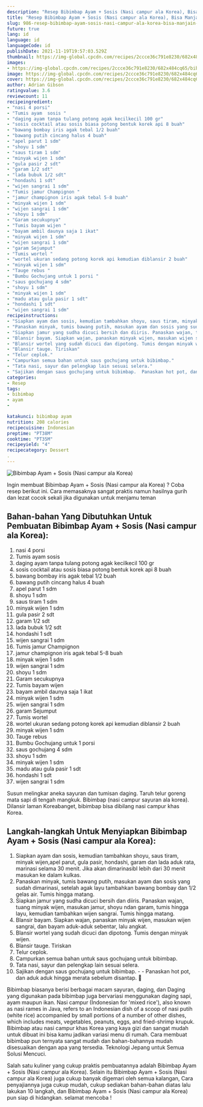 ```yaml
---
description: "Resep Bibimbap Ayam + Sosis (Nasi campur ala Korea), Bisa Manjain Lidah"
title: "Resep Bibimbap Ayam + Sosis (Nasi campur ala Korea), Bisa Manjain Lidah"
slug: 986-resep-bibimbap-ayam-sosis-nasi-campur-ala-korea-bisa-manjain-lidah
future: true
lang: id
language: id
languageCode: id
publishDate: 2021-11-19T19:57:03.529Z 
thumbnail: https://img-global.cpcdn.com/recipes/2ccce36c791e8230/682x484cq65/bibimbap-ayam-sosis-nasi-campur-ala-korea-foto-resep-utama.png
images:
- https://img-global.cpcdn.com/recipes/2ccce36c791e8230/682x484cq65/bibimbap-ayam-sosis-nasi-campur-ala-korea-foto-resep-utama.png
image: https://img-global.cpcdn.com/recipes/2ccce36c791e8230/682x484cq65/bibimbap-ayam-sosis-nasi-campur-ala-korea-foto-resep-utama.png
cover: https://img-global.cpcdn.com/recipes/2ccce36c791e8230/682x484cq65/bibimbap-ayam-sosis-nasi-campur-ala-korea-foto-resep-utama.png
author: Adrian Gibson
ratingvalue: 3.6
reviewcount: 11
recipeingredient:
- "nasi 4 porsi"
- "Tumis ayam  sosis "
- "daging ayam tanpa tulang potong agak kecilkecil 100 gr"
- "sosis cocktail atau sosis biasa potong bentuk korek api 8 buah"
- "bawang bombay iris agak tebal 1/2 buah"
- "bawang putih cincang halus 4 buah"
- "apel parut 1 sdm"
- "shoyu 1 sdm"
- "saus tiram 1 sdm"
- "minyak wijen 1 sdm"
- "gula pasir 2 sdt"
- "garam 1/2 sdt"
- "lada bubuk 1/2 sdt"
- "hondashi 1 sdt"
- "wijen sangrai 1 sdm"
- "Tumis jamur Champignon "
- "jamur champignon iris agak tebal 5-8 buah"
- "minyak wijen 1 sdm"
- "wijen sangrai 1 sdm"
- "shoyu 1 sdm"
- "Garam secukupnya"
- "Tumis bayam wijen "
- "bayam ambil daunya saja 1 ikat"
- "minyak wijen 1 sdm"
- "wijen sangrai 1 sdm"
- "garam Sejumput"
- "Tumis wortel "
- "wortel ukuran sedang potong korek api kemudian diblansir 2 buah"
- "minyak wijen 1 sdm"
- "Tauge rebus "
- "Bumbu Gochujang untuk 1 porsi "
- "saus gochujang 4 sdm"
- "shoyu 1 sdm"
- "minyak wijen 1 sdm"
- "madu atau gula pasir 1 sdt"
- "hondashi 1 sdt"
- "wijen sangrai 1 sdm"
recipeinstructions:
- "Siapkan ayam dan sosis, kemudian tambahkan shoyu, saus tiram, minyak wijen,apel parut, gula pasir, hondashi, garam dan lada aduk rata, marinasi selama 30 menit. Jika akan dimarinasibl lebih dari 30 menit masukan ke dalam kulkas."
- "Panaskan minyak, tumis bawang putih, masukan ayam dan sosis yang sudah dimarinasi, setelah agak layu tambahkan bawang bombay dan 1/2 gelas air. Tumis hingga matang."
- "Siapkan jamur yang sudha dicuci bersih dan diiris. Panaskan wajan, tuang minyak wijen, masukan jamur, shoyu ndan garam, tumis hingga layu, kemudian tambahkan wijen sangrai. Tumis hingga matang."
- "Blansir bayam. Siapkan wajan, panaskan minyak wijen, masukan wijen sangrai, dan bayam aduk-aduk sebentar, lalu angkat."
- "Blansir wortel yang sudah dicuci dan dipotong. Tumis dengan minyak wijen."
- "Blansir tauge. Tiriskan"
- "Telur ceplok."
- "Campurkan semua bahan untuk saus gochujang untuk bibimbap."
- "Tata nasi, sayur dan pelengkap lain sesuai selera."
- "Sajikan dengan saus gochujang untuk bibimbap.  Panaskan hot pot, dan aduk aduk hingga merata sebelum disantap. 🥰"
categories:
- Resep
tags:
- bibimbap
- ayam
- 

katakunci: bibimbap ayam  
nutrition: 208 calories
recipecuisine: Indonesian
preptime: "PT38M"
cooktime: "PT35M"
recipeyield: "4"
recipecategory: Dessert
. 
---
```



![Bibimbap Ayam + Sosis (Nasi campur ala Korea)](https://img-global.cpcdn.com/recipes/2ccce36c791e8230/682x484cq65/bibimbap-ayam-sosis-nasi-campur-ala-korea-foto-resep-utama.png)

Ingin membuat Bibimbap Ayam + Sosis (Nasi campur ala Korea) ? Coba resep berikut ini. Cara memasaknya sangat praktis namun hasilnya gurih dan lezat cocok sekali jika digunakan untuk menjamu teman

<!--inarticleads1-->

## Bahan-bahan Yang Dibutuhkan Untuk Pembuatan Bibimbap Ayam + Sosis (Nasi campur ala Korea):

1. nasi 4 porsi
1. Tumis ayam  sosis 
1. daging ayam tanpa tulang potong agak kecilkecil 100 gr
1. sosis cocktail atau sosis biasa potong bentuk korek api 8 buah
1. bawang bombay iris agak tebal 1/2 buah
1. bawang putih cincang halus 4 buah
1. apel parut 1 sdm
1. shoyu 1 sdm
1. saus tiram 1 sdm
1. minyak wijen 1 sdm
1. gula pasir 2 sdt
1. garam 1/2 sdt
1. lada bubuk 1/2 sdt
1. hondashi 1 sdt
1. wijen sangrai 1 sdm
1. Tumis jamur Champignon 
1. jamur champignon iris agak tebal 5-8 buah
1. minyak wijen 1 sdm
1. wijen sangrai 1 sdm
1. shoyu 1 sdm
1. Garam secukupnya
1. Tumis bayam wijen 
1. bayam ambil daunya saja 1 ikat
1. minyak wijen 1 sdm
1. wijen sangrai 1 sdm
1. garam Sejumput
1. Tumis wortel 
1. wortel ukuran sedang potong korek api kemudian diblansir 2 buah
1. minyak wijen 1 sdm
1. Tauge rebus 
1. Bumbu Gochujang untuk 1 porsi 
1. saus gochujang 4 sdm
1. shoyu 1 sdm
1. minyak wijen 1 sdm
1. madu atau gula pasir 1 sdt
1. hondashi 1 sdt
1. wijen sangrai 1 sdm

Susun melingkar aneka sayuran dan tumisan daging. Taruh telur goreng mata sapi di tengah mangkuk. Bibimbap (nasi campur sayuran ala korea). Dilansir laman Koreabanget, bibimbap bisa dibilang nasi campur khas Korea. 

<!--inarticleads2-->

## Langkah-langkah Untuk Menyiapkan Bibimbap Ayam + Sosis (Nasi campur ala Korea):

1. Siapkan ayam dan sosis, kemudian tambahkan shoyu, saus tiram, minyak wijen,apel parut, gula pasir, hondashi, garam dan lada aduk rata, marinasi selama 30 menit. Jika akan dimarinasibl lebih dari 30 menit masukan ke dalam kulkas.
1. Panaskan minyak, tumis bawang putih, masukan ayam dan sosis yang sudah dimarinasi, setelah agak layu tambahkan bawang bombay dan 1/2 gelas air. Tumis hingga matang.
1. Siapkan jamur yang sudha dicuci bersih dan diiris. Panaskan wajan, tuang minyak wijen, masukan jamur, shoyu ndan garam, tumis hingga layu, kemudian tambahkan wijen sangrai. Tumis hingga matang.
1. Blansir bayam. Siapkan wajan, panaskan minyak wijen, masukan wijen sangrai, dan bayam aduk-aduk sebentar, lalu angkat.
1. Blansir wortel yang sudah dicuci dan dipotong. Tumis dengan minyak wijen.
1. Blansir tauge. Tiriskan
1. Telur ceplok.
1. Campurkan semua bahan untuk saus gochujang untuk bibimbap.
1. Tata nasi, sayur dan pelengkap lain sesuai selera.
1. Sajikan dengan saus gochujang untuk bibimbap. -  - Panaskan hot pot, dan aduk aduk hingga merata sebelum disantap. 🥰


Bibimbap biasanya berisi berbagai macam sayuran, daging, dan Daging yang digunakan pada bibimbap juga bervariasi menggunakan daging sapi, ayam maupun ikan. Nasi campur (Indonesian for &#39;mixed rice&#39;), also known as nasi rames in Java, refers to an Indonesian dish of a scoop of nasi putih (white rice) accompanied by small portions of a number of other dishes, which includes meats, vegetables, peanuts, eggs, and fried-shrimp krupuk. Bibimbap atau nasi campur khas Korea yang kaya gizi dan sangat mudah untuk dibuat ini bisa kamu jadikan variasi menu di rumah. Cara membuat bibimbap pun ternyata sangat mudah dan bahan-bahannya mudah disesuaikan dengan apa yang tersedia. Teknologi Jepang untuk Semua Solusi Mencuci. 

Salah satu kuliner yang cukup praktis pembuatannya adalah  Bibimbap Ayam + Sosis (Nasi campur ala Korea). Selain itu  Bibimbap Ayam + Sosis (Nasi campur ala Korea)  juga cukup banyak digemari oleh semua kalangan, Cara penyajiannya juga cukup mudah, cukup sediakan bahan-bahan diatas lalu lakukan 10 langkah, dan  Bibimbap Ayam + Sosis (Nasi campur ala Korea)  pun siap di hidangkan. selamat mencoba !
